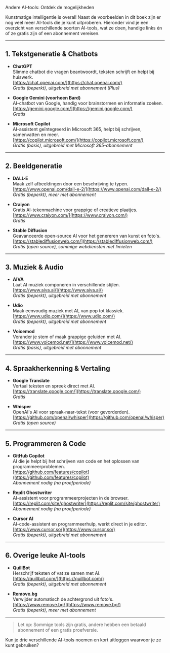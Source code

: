 Andere AI-tools: Ontdek de mogelijkheden

Kunstmatige intelligentie is overal! Naast de voorbeelden in dit boek zijn er nog veel meer AI-tools die je kunt uitproberen. Hieronder vind je een overzicht van verschillende soorten AI-tools, wat ze doen, handige links én of ze gratis zijn of een abonnement vereisen.

---

## 1. Tekstgeneratie & Chatbots

- **ChatGPT**  
  Slimme chatbot die vragen beantwoordt, teksten schrijft en helpt bij huiswerk.  
  [https://chat.openai.com/](https://chat.openai.com/)  
  _Gratis (beperkt), uitgebreid met abonnement (Plus)_

- **Google Gemini (voorheen Bard)**  
  AI-chatbot van Google, handig voor brainstormen en informatie zoeken.  
  [https://gemini.google.com/](https://gemini.google.com/)  
  _Gratis_

- **Microsoft Copilot**  
  AI-assistent geïntegreerd in Microsoft 365, helpt bij schrijven, samenvatten en meer.  
  [https://copilot.microsoft.com/](https://copilot.microsoft.com/)  
  _Gratis (basis), uitgebreid met Microsoft 365-abonnement_

---

## 2. Beeldgeneratie

- **DALL·E**  
  Maak zelf afbeeldingen door een beschrijving te typen.  
  [https://www.openai.com/dall-e-2/](https://www.openai.com/dall-e-2/)  
  _Gratis (beperkt), meer met abonnement_

- **Craiyon**  
  Gratis AI-tekenmachine voor grappige of creatieve plaatjes.  
  [https://www.craiyon.com/](https://www.craiyon.com/)  
  _Gratis_

- **Stable Diffusion**  
  Geavanceerde open-source AI voor het genereren van kunst en foto's.  
  [https://stablediffusionweb.com/](https://stablediffusionweb.com/)  
  _Gratis (open source), sommige webdiensten met limieten_

---

## 3. Muziek & Audio

- **AIVA**  
  Laat AI muziek componeren in verschillende stijlen.  
  [https://www.aiva.ai/](https://www.aiva.ai/)  
  _Gratis (beperkt), uitgebreid met abonnement_

- **Udio**  
  Maak eenvoudig muziek met AI, van pop tot klassiek.  
  [https://www.udio.com/](https://www.udio.com/)  
  _Gratis (beperkt), uitgebreid met abonnement_

- **Voicemod**  
  Verander je stem of maak grappige geluiden met AI.  
  [https://www.voicemod.net/](https://www.voicemod.net/)  
  _Gratis (basis), uitgebreid met abonnement_

---

## 4. Spraakherkenning & Vertaling

- **Google Translate**  
  Vertaal teksten en spreek direct met AI.  
  [https://translate.google.com/](https://translate.google.com/)  
  _Gratis_

- **Whisper**  
  OpenAI's AI voor spraak-naar-tekst (voor gevorderden).  
  [https://github.com/openai/whisper](https://github.com/openai/whisper)  
  _Gratis (open source)_

---

## 5. Programmeren & Code

- **GitHub Copilot**  
  AI die je helpt bij het schrijven van code en het oplossen van programmeerproblemen.  
  [https://github.com/features/copilot](https://github.com/features/copilot)  
  _Abonnement nodig (na proefperiode)_

- **Replit Ghostwriter**  
  AI-assistent voor programmeerprojecten in de browser.  
  [https://replit.com/site/ghostwriter](https://replit.com/site/ghostwriter)  
  _Abonnement nodig (na proefperiode)_

- **Cursor AI**  
  AI-code-assistent en programmeerhulp, werkt direct in je editor.  
  [https://www.cursor.so/](https://www.cursor.so/)  
  _Gratis (beperkt), uitgebreid met abonnement_

---

## 6. Overige leuke AI-tools

- **QuillBot**  
  Herschrijf teksten of vat ze samen met AI.  
  [https://quillbot.com/](https://quillbot.com/)  
  _Gratis (beperkt), uitgebreid met abonnement_

- **Remove.bg**  
  Verwijder automatisch de achtergrond uit foto's.  
  [https://www.remove.bg/](https://www.remove.bg/)  
  _Gratis (beperkt), meer met abonnement_

---

> Let op: Sommige tools zijn gratis, andere hebben een betaald abonnement of een gratis proefversie.

<div class="ai-voorbeeld">Kun je drie verschillende AI-tools noemen en kort uitleggen waarvoor je ze kunt gebruiken?</div> 